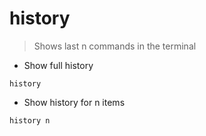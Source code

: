 # history

> Shows last n commands in the terminal

- Show full history

`history`

- Show history for n items

`history n`
